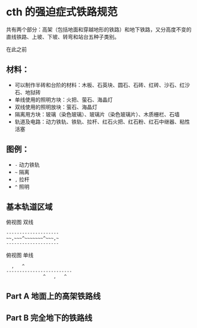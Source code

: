 cth 的强迫症式铁路规范
======

共有两个部分：高架（包括地面和穿越地形的铁路）和地下铁路，又分高度不变的直线铁路、上坡、下坡、转弯和站台五种子类别。

在此之前

材料：
------
* 可以制作半砖和台阶的材料：木板、石英块、圆石、石砖、红砖、沙石、红沙石、地狱砖
* 单线使用的照明方块：火把、萤石、海晶灯
* 双线使用的照明放块：萤石、海晶灯
* 隔离用方块：玻璃（染色玻璃）、玻璃片（染色玻璃片）、木质栅栏、石墙
* 轨道及电路：动力铁轨、铁轨、拉杆、红石火把、红石粉、红石中继器、粘性活塞

图例：
------
* `-` 动力铁轨
* `~` 隔离
* `,` 拉杆
* `^` 照明

基本轨道区域
------

俯视图 双线
```
--------------------
~~,~~~^~~~~~~~^~~~,~
--------------------
```

俯视图 单线
```
  ,   ^
-------------------------
              ^   ,   ^
```

Part A 地面上的高架铁路线
------


Part B 完全地下的铁路线
------
